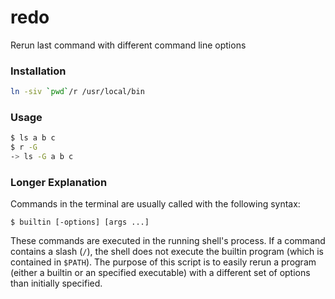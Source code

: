 # redo

Rerun last command with different command line options

### Installation

```sh
ln -siv `pwd`/r /usr/local/bin
```

### Usage

```sh
$ ls a b c
$ r -G
-> ls -G a b c
```

### Longer Explanation

Commands in the terminal are usually called with the following syntax:

```
$ builtin [-options] [args ...]
```

These commands are executed in the running shell's process. If a command contains
a slash (`/`), the shell does not execute the builtin program (which is contained
in `$PATH`). The purpose of this script is to easily rerun a program (either
a builtin or an specified executable) with a different set of options than
initially specified.

